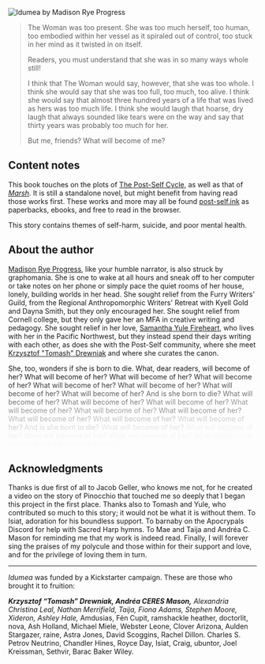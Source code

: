 ---
---

![Idumea by Madison Rye Progress](/cover-front.jpg)

> The Woman was too present. She was too much herself, too human, too embodied within her vessel as it spiraled out of control, too stuck in her mind as it twisted in on itself.
> 
> Readers, you must understand that she was in so many ways whole still!
>
> I think that The Woman would say, however, that she was too whole. I think she would say that she was too full, too much, too alive. I think she would say that almost three hundred years of a life that was lived as hers was too much life. I think she would laugh that hoarse, dry laugh that always sounded like tears were on the way and say that thirty years was probably too much for her.
>
> But me, friends? What will become of me?

<p style="text-align: center; text-indent: 0"><A tale of the escape from suffering in a digital world — and the effects of trauma on the functionally immortal</em></p>

## Content notes

This book touches on the plots of [The Post-Self Cycle](https://post-self.ink/cycle), as well as that of [*Marsh*](https://marsh.post-self.ink). It is still a standalone novel, but might benefit from having read those works first. These works and more may all be found [post-self.ink](https://post-self.ink) as paperbacks, ebooks, and free to read in the browser.

This story contains themes of self-harm, suicide, and poor mental health.

## About the author

[Madison Rye Progress](https://makyo.ink), like your humble narrator, is also struck by graphomania. She is one to wake at all hours and sneak off to her computer or take notes on her phone or simply pace the quiet rooms of her house, lonely, building worlds in her head. She sought relief from the Furry Writers' Guild, from the Regional Anthropomorphic Writers' Retreat with Kyell Gold and Dayna Smith, but they only encouraged her. She sought relief from Cornell college, but they only gave her an MFA in creative writing and pedagogy. She sought relief in her love, [Samantha Yule Fireheart](https://everdream.space), who lives with her in the Pacific Northwest, but they instead spend their days writing with each other, as does she with the Post-Self community, where she meet [Krzysztof "Tomash" Drewniak](https://kdrewniak.com) and where she curates the canon. 

She, too, wonders if she is born to die. What, dear readers, will become of her? What will become of her? 
<span style="opacity: 0.95">What will become of her? </span>
<span style="opacity: 0.90">What will become of her? </span>
<span style="opacity: 0.85">What will become of her? </span>
<span style="opacity: 0.80">What will become of her? </span>
<span style="opacity: 0.75">What will become of her? </span>
<span style="opacity: 0.70">What will become of her? </span>
<span style="opacity: 0.65">And is she born to die? </span>
<span style="opacity: 0.60">What will become of her? </span>
<span style="opacity: 0.55">What will become of her? </span>
<span style="opacity: 0.50">What will become of her? </span>
<span style="opacity: 0.45">What will become of her? </span>
<span style="opacity: 0.40">What will become of her? </span>
<span style="opacity: 0.45">What will become of her? </span>
<span style="opacity: 0.30">What will become of her? </span>
<span style="opacity: 0.25">What will become of her? </span>
<span style="opacity: 0.20">What will become of her? </span>
<span style="opacity: 0.15">And is she born to die? </span>
<span style="opacity: 0.10">What will become of her? </span>
<span style="opacity: 0.05">What will become of her? </span>
<span style="opacity: 0.04">What will become of her? </span>
<span style="opacity: 0.03">What will become of her? </span>
<span style="opacity: 0.02">What will become of her? </span>
<span style="opacity: 0.01">What will become of her? </span>

## Acknowledgments 

Thanks is due first of all to Jacob Geller, who knows me not, for he created a video on the story of Pinocchio that touched me so deeply that I began this project in the first place. Thanks also to Tomash and Yule, who contributed so much to this story; it would not be what it is without them. To Isiat, adoration for his boundless support. To barnaby on the Apocrypals Discord for help with Sacred Harp hymns. To Mae and Taija and Andréa C. Mason for reminding me that my work is indeed read. Finally, I will forever sing the praises of my polycule and those within for their support and love, and for the privilege of loving them in turn.

-----

*Idumea* was funded by a Kickstarter campaign. These are those who brought it to fruition:

***Krzysztof “Tomash” Drewniak, Andréa CERES Mason,** Alexandria Christina Leal, Nathan Merrifield, Taija, Fiona Adams, Stephen Moore, Xideron, Ashley Hale,* Amdusias, Fén Cupit, ramshackle heather, doctorlit, nova, Ash Holland, Michael Miele, Webster Leone, Clover Arizona, Aulden Stargazer, raine, Astra Jones, David Scoggins, Rachel Dillon.  Charles S. Petrov Neutrino, Chandler Hines, Royce Day, Isiat, Craig, ubuntor, Joel Kreissman, Sethvir, Barac Baker Wiley.
